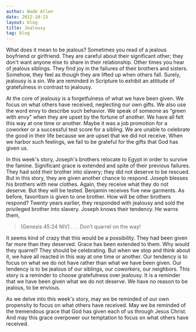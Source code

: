 ```yaml
---
author: Wade Allen
date: 2012-10-15
layout: blog
title: Jealousy
tag: blog
---
```


What does it mean to be jealous? Sometimes you read of a jealous boyfriend or girlfriend. They are careful about their significant other; they don't want anyone else to share in their relationship. Other times you hear of jealous siblings. They find joy in the failures of their brothers and sisters. Somehow, they feel as though they are lifted up when others fall. Surely, jealousy is a sin. We are reminded in Scripture to exhibit an attitude of gratefulness in contrast to jealousy. 

At the core of jealousy is a forgetfulness of what we have been given. We focus on what others have received, neglecting our own gifts. We also use the word envy to describe such behavior. We speak of someone as “green with envy” when they are upset by the fortune of another. We have all felt this way at one time or another. Maybe it was a job promotion for a coworker or a successful test score for a sibling. We are unable to celebrate the good in their life because we are upset that we did not receive. When we harbor such feelings, we fail to be grateful for the gifts that God has given us.

In this week's story, Joseph's brothers relocate to Egypt in order to survive the famine. Significant grace is extended and spite of their previous failures. They had sold their brother into slavery; they did not deserve to be rescued. But in this story, they are given another chance to respond. Joseph blesses his brothers with new clothes. Again, they receive what they do not deserve. But they will be tested. Benjamin receives five new garments. As before, favoritism is given to one brother. How will be other brothers respond? Twenty years earlier, they responded with jealousy and sold the privileged brother into slavery. Joseph knows their tendency. He warns them,

>(Genesis 45:24 NIV) . . . Don’t quarrel on the way!

It seems kind of crazy that this would be a possibility. They had been given far more than they deserved. Grace has been extended to them. Why would they quarrel? They should be celebrating. But when we stop and think about it, we have all reacted in this way at one time or another. Our tendency is to focus on what we do not have rather than what we have been given. Our tendency is to be jealous of our siblings, our coworkers, our neighbors. This story is a reminder to choose gratefulness over jealousy. It is a reminder that we have been given what we do not deserve. We have no reason to be jealous, to be envious.

As we delve into this week's story, may we be reminded of our own propensity to focus on what others have received. May we be reminded of the tremendous grace that God has given each of us through Jesus Christ. And may this grace overpower our temptation to focus on what others have received.